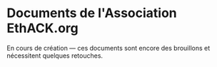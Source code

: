 Documents de l'Association EthACK.org
=====================================

En cours de création — ces documents sont encore des brouillons et nécessitent
quelques retouches.
